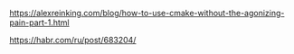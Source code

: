 https://alexreinking.com/blog/how-to-use-cmake-without-the-agonizing-pain-part-1.html

https://habr.com/ru/post/683204/


